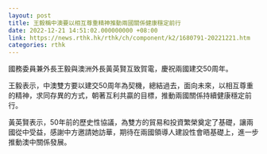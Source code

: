 ```yaml
---
layout: post
title: 王毅稱中澳要以相互尊重精神推動兩國關係健康穩定前行
date: 2022-12-21 14:51:02.000000000 +08:00
link: https://news.rthk.hk/rthk/ch/component/k2/1680791-20221221.htm
categories: rthk
---
```


國務委員兼外長王毅與澳洲外長黃英賢互致賀電，慶祝兩國建交50周年。

王毅表示，中澳雙方要以建交50周年為契機，總結過去，面向未來，以相互尊重的精神，求同存異的方式，朝著互利共贏的目標，推動兩國關係持續健康穩定前行。

黃英賢表示，50年前的歷史性協議，為雙方的貿易和投資繁榮奠定了基礎，讓兩國從中受益，感謝中方邀請她訪華，期待在兩國領導人建設性會晤基礎上，進一步推動澳中關係發展。
